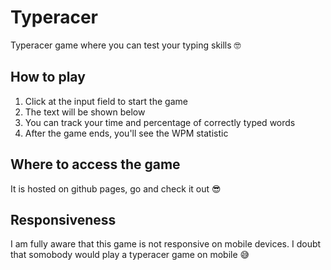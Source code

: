 # Typeracer

Typeracer game where you can test your typing skills 🤓

## How to play

1. Click at the input field to start the game
2. The text will be shown below
3. You can track your time and percentage of correctly typed words
4. After the game ends, you'll see the WPM statistic

## Where to access the game

It is hosted on github pages, go and check it out 😎

## Responsiveness
I am fully aware that this game is not responsive on mobile devices. I doubt that somobody would play a typeracer game on mobile 😅
